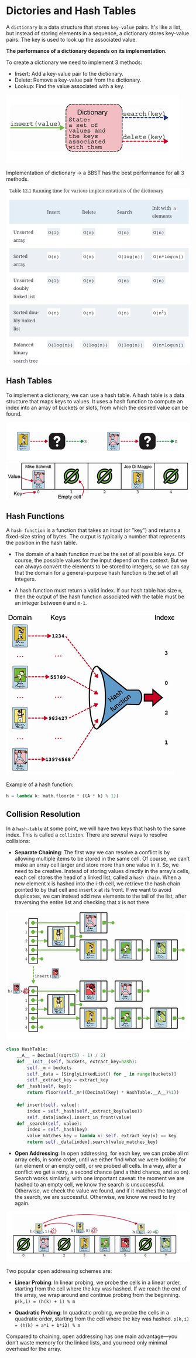 # Dictories and Hash Tables

A `dictionary` is a data structure that stores `key-value` pairs. It's like a list, but instead of storing elements in a sequence, a dictionary stores key-value pairs. The key is used to look up the associated value.

**The performance of a dictionary depends on its implementation.**

To create a dictionary we need to implement 3 methods:

- Insert: Add a key-value pair to the dictionary.
- Delete: Remove a key-value pair from the dictionary.
- Lookup: Find the value associated with a key.

![alt text](image.png)

Implementation of dictionary -> a BBST has the best performance for all 3 methods.

![alt text](image-1.png)

## Hash Tables

To implement a dictionary, we can use a hash table. A hash table is a data structure that maps keys to values. It uses a hash function to compute an index into an array of buckets or slots, from which the desired value can be found.

![alt text](image-2.png)
![alt text](image-3.png)

## Hash Functions

A `hash function` is a function that takes an input (or "key") and returns a fixed-size string of bytes. The output is typically a number that represents the position in the hash table.

- The domain of a hash function must be the set of all possible keys. Of course, the possible values for the input depend on the context. But we can always convert the elements to be stored to integers, so we can say that the domain for a general-purpose hash function is the set of all integers.

- A hash function must return a valid index. If our hash table has size `m`, then the output of the hash function associated with the table must be an integer between `0` and `m-1`.

![alt text](image-4.png)

Example of a hash function:

```python
h = lambda k: math.floor(m * ((A * k) % 1))
```

## Collision Resolution

In a `hash-table` at some point, we will have two keys that hash to the same index. This is called a `collision`. There are several ways to resolve collisions:

- **Separate Chaining**: The first way we can resolve a conflict is by allowing multiple items to be stored in the same cell. Of course, we can’t make an array cell larger and store more than one value in it. So, we need to be creative. Instead of storing values directly in the array’s cells, each cell stores the head of a linked list, called a `hash chain`. When a new element x is hashed into the i-th cell, we retrieve the hash chain pointed to by that cell and insert x at its front. If we want to avoid duplicates, we can instead add new elements to the tail of the list, after traversing the entire list and checking that x is not there

![alt text](image-5.png)

```python
class HashTable:
    __A__ = Decimal((sqrt(5) - 1) / 2)
    def __init__(self, buckets, extract_key=hash):
        self._m = buckets
        self._data = [SinglyLinkedList() for _ in range(buckets)]
        self._extract_key = extract_key
    def _hash(self, key):
        return floor(self._m*((Decimal(key) * HashTable.__A__)%1))

    def insert(self, value):
        index = self._hash(self._extract_key(value))
        self._data[index].insert_in_front(value)
    def _search(self, value):
        index = self._hash(key)
        value_matches_key = lambda v: self._extract_key(v) == key
        return self._data[index].search(value_matches_key)
```

- **Open Addressing**: In open addressing, for each key, we can probe all m array cells, in some order, until we either find what we were looking for (an element or an empty cell), or we probed all cells. In a way, after a conflict we get a retry, a second chance (and a third chance, and so on). Search works similarly, with one important caveat: the moment we are hashed to an empty cell, we know the search is unsuccessful. Otherwise, we check the value we found, and if it matches the target of the search, we are successful. Otherwise, we know we need to try again.

![alt text](image-6.png)

Two popular open addressing schemes are:

- **Linear Probing**: In linear probing, we probe the cells in a linear order, starting from the cell where the key was hashed. If we reach the end of the array, we wrap around and continue probing from the beginning. `p(k,i) = (h(k) + i) % m`

- **Quadratic Probing**: In quadratic probing, we probe the cells in a quadratic order, starting from the cell where the key was hashed. `p(k,i) = (h(k) + a*i + b*i2) % m`

Compared to chaining, open addressing has one main advantage—you don’t waste memory for the linked lists, and you need only minimal overhead for the array.
